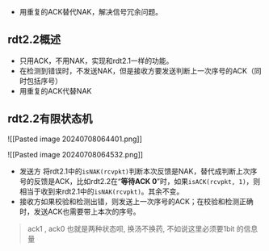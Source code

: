 
-   用重复的ACK替代NAK，解决信号冗余问题。

## rdt2.2概述

-   只用ACK，不用NAK，实现和rdt2.1一样的功能。
-   在检测到错误时，不发送NAK，但是接收方要发送判断上一次序号的ACK（同时包括序号）
-   用重复的ACK代替NAK

## rdt2.2有限状态机

![[Pasted image 20240708064401.png]]

![[Pasted image 20240708064532.png]]
-   发送方 将rdt2.1中的`isNAK(rcvpkt)`判断本次反馈是NAK，替代成判断上次序号的反馈是ACK，比如rdt2.2在“**等待ACK 0**”时，如果`isACK(rcvpkt, 1)`，则相当于收到来rdt2.1中的`isNAK(rcvpkt)`。其余不变。
-   接收方如果校验和检测出错，则发送上一次序号的ACK；在校验和检测正确时，发送ACK也需要带上本次的序号。

> ack1 , ack0 也就是两种状态呗, 换汤不换药, 不如说这里必须要1bit 的信息量